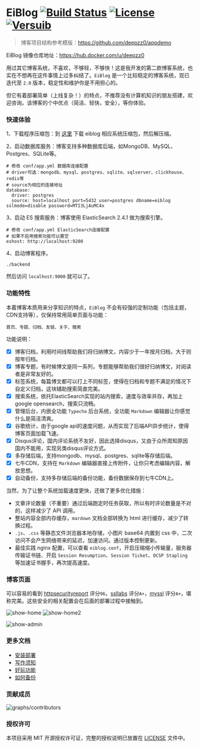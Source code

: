 # EiBlog [![Build Status](https://travis-ci.org/eiblog/eiblog.svg?branch=v1.3.0)](https://travis-ci.org/eiblog/eiblog) [![License](https://img.shields.io/badge/license-MIT-brightgreen.svg)](LICENSE.md) [![Versuib](https://img.shields.io/github/tag/eiblog/eiblog.svg)](https://github.com/eiblog/eiblog/releases) 

> 博客项目结构参考模版：https://github.com/deepzz0/appdemo

EiBlog 镜像仓库地址：https://hub.docker.com/u/deepzz0

用过其它博客系统，不喜欢，不够轻，不够快！这是我开发的第二款博客系统，也实在不想再在这件事情上过多纠结了。`EiBlog` 是一个比较稳定的博客系统，现已迭代至 `2.0` 版本，稳定性和维护你是不用担心的。

但它有着部署简单（上线复杂！）的特点，不推荐没有计算机知识的朋友搭建，欢迎咨询。该博客的个中优点（简洁、轻快，安全），等你体验。

### 快速体验

1、下载程序压缩包：到 [这里](https://github.com/eiblog/eiblog/releases) 下载 eiblog 相应系统压缩包，然后解压缩。

2、启动数据库服务：博客支持多种数据库后端，如MongoDB、MySQL、Postgres、SQLite等。

```
# 修改 conf/app.yml 数据库连接配置
# driver可选：mongodb、mysql、postgres、sqlite、sqlserver、clickhouse、redis等
# source为相应的连接地址
database:
  driver: postgres
  source: host=localhost port=5432 user=postgres dbname=eiblog sslmode=disable password=MTI3LjAuMC4x
```

3、启动 ES 搜索服务：博客使用 ElasticSearch 2.4.1 做为搜索引擎。

```
# 修改 conf/app.yml ElasticSearch连接配置
# 如果不启用搜索功能可以置空
eshost: http://localhost:9200
```

4、启动博客程序。

```
./backend
```

然后访问 `localhost:9000` 就可以了。

### 功能特性

本着博客本质用来分享知识的特点，`EiBlog` 不会有较强的定制功能（包括主题，CDN支持等），仅保持常用简单页面与功能：

```
首页、专题、归档、友链、关于、搜索
```

功能说明：

- [x] 博客归档，利用时间线帮助我们将归纳博文，内容少于一年按月归档，大于则按年归档。
- [x] 博客专题，有时候博文是同一系列，专题能够帮助我们很好归纳博文，对阅读者是非常友好的。
- [x] 标签系统，每篇博文都可以打上不同标签，使得在归档和专题不满足的情况下自定义归档，这块辅助搜索简直完美。
- [x] 搜索系统，依托ElasticSearch实现的站内搜索，速度与效率并存，再加上google opensearch，搜索只流畅。
- [x] 管理后台，内嵌全功能 `Typecho` 后台系统，全功能 `Markdown` 编辑器让你感觉什么是简洁清爽。
- [x] 谷歌统计，由于google api的速度问题，从而实现了后端API异步统计，使得博客页面加载飞速。
- [x] Disqus评论，国内评论系统不友好，因此选择disqus，又由于众所周知原因国内不能用，实现另类disqus评论方式。
- [x] 多存储后端，支持mongodb、mysql、postgres、sqlite等存储后端。
- [x] 七牛CDN，支持在 `Markdown` 编辑器直接上传附件，让你只考虑编辑内容，解放思想。
- [x] 自动备份，支持多存储后端的备份功能，备份数据保存到七牛CDN上。

当然，为了让整个系统加载速度更快，还做了更多优化措施：

* 文章评论数量（不重要）通过后端跑定时任务获取，所以有时评论数量是不对的，这样减少了 API 调用。
* 整站内容全部内存缓存，`mardown` 文档全部转换为 html 进行缓存，减少了转换过程。
* `.js`、`.css` 等静态文件浏览器本地存储，小图片 base64 内置到 css 中，二次访问不会产生网络带来的延迟，加速访问。通过版本控制更新。
* 最佳实践 nginx 配置，可以查看 `eiblog.conf`，开启压缩缩小传输量，服务器传输证书链、开启 `Session Resumption`、`Session Ticket`、`OCSP Stapling `等加速证书握手，再次提高速度。

### 博客页面

可以容易的看到 [httpsecurityreport](https://httpsecurityreport.com/?report=deepzz.com) 评分`96`，[ssllabs](https://www.ssllabs.com/ssltest/analyze.html?d=deepzz.com&latest) 评分`A+`，[myssl](https://myssl.com/deepzz.com) 评分`A+`，堪称完美。这些安全的相关配置会在后面的部署过程中接触到。

![show-home](https://st.deepzz.com/blog/img/show-home.png)
![show-home2](https://st.deepzz.com/blog/img/show-home2.png)

![show-admin](https://st.deepzz.com/blog/img/show-admin.png)

### 更多文档

* [安装部署](https://eiblog.github.io/eiblog/install)
* [写作须知](https://eiblog.github.io/eiblog/writing)
* [好玩功能](https://eiblog.github.io/eiblog/amusing)
* [如何备份](https://eiblog.github.io/eiblog/backup)

### 贡献成员

![graphs/contributors](https://opencollective.com/eiblog/contributors.svg?width=890&button=false)

### 授权许可

本项目采用 MIT 开源授权许可证，完整的授权说明已放置在 [LICENSE](https://github.com/eiblog/eiblog/blob/master/LICENSE) 文件中。

